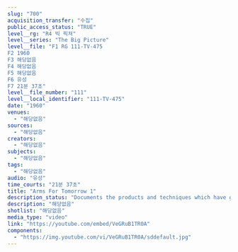 ```yaml
---
slug: "700"
acquisition_transfer: "수집"
public_access_status: "TRUE"
level__rg: "R4 빅 픽쳐"
level__series: "The Big Picture"
level__file: "F1 RG 111-TV-475
F2 1960
F3 해당없음
F4 해당없음
F5 해당없음
F6 유성
F7 21분 37초"
level__file_number: "111"
level__local_identifier: "111-TV-475"
date: "1960"
venues: 
  - "해당없음"
sources: 
  - "해당없음"
creators: 
  - "해당없음"
subjects: 
  - "해당없음"
tags: 
  - "해당없음"
audio: "유성"
time_courts: "21분 37초"
title: "Arms For Tomorrow 1"
description_status: "Documents the products and techniques which have grown out of the Army arsenal system. A close-up look at America`s firepower today."
description: "해당없음"
shotlist: "해당없음"
media_type: "video"
link: "https://youtube.com/embed/VeGRuB1TR0A"
components: 
  - "https://img.youtube.com/vi/VeGRuB1TR0A/sddefault.jpg"
---
```


